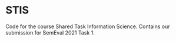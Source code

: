 # STIS
Code for the course Shared Task Information Science. Contains our submission for SemEval 2021 Task 1.
